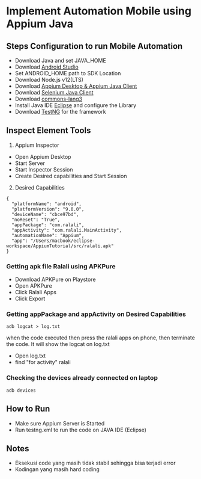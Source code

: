 # Implement Automation Mobile using Appium Java

## Steps Configuration to run Mobile Automation
- Download Java and set JAVA_HOME
- Download [Android Studio](https://developer.android.com/studio)
- Set ANDROID_HOME path to SDK Location
- Download Node.js v12(LTS)
- Download [Appium Desktop & Appium Java Client](http://appium.io/downloads.html)
- Download [Selenium Java Client](https://www.selenium.dev/downloads/)
- Download [commons-lang3](https://commons.apache.org/proper/commons-lang/download_lang.cgi)
- Install Java IDE [Eclipse](https://www.eclipse.org/downloads/) and configure the Library
- Download [TestNG](https://testng.org/doc/download.html) for the framework 

## Inspect Element Tools

1. Appium Inspector
- Open Appium Desktop
- Start Server
- Start Inspector Session
- Create Desired capabilities and Start Session

2. Desired Capabilities
```
{
  "platformName": "android",
  "platformVersion": "9.0.0",
  "deviceName": "cbce97bd",
  "noReset": "True",
  "appPackage": "com.ralali",
  "appActivity": "com.ralali.MainActivity",
  "automationName": "Appium",
  "app": "/Users/macbook/eclipse-workspace/AppiumTutorial/src/ralali.apk"
}
```

### Getting apk file Ralali using APKPure
- Download APKPure on Playstore
- Open APKPure
- Click Ralali Apps
- Click Export

### Getting appPackage and appActivity on Desired Capabilities 
```
adb logcat > log.txt
```
when the code executed then press the ralali apps on phone, then terminate the code.
It will show the logcat on log.txt
- Open log.txt
- find "for activity" ralali

### Checking the devices already connected on laptop
```
adb devices
```
## How to Run
- Make sure Appium Server is Started
- Run testng.xml to run the code on JAVA IDE (Eclipse)

## Notes
- Eksekusi code yang masih tidak stabil sehingga bisa terjadi error
- Kodingan yang masih hard coding
